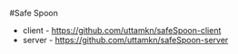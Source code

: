 #Safe Spoon
- client - https://github.com/uttamkn/safeSpoon-client
- server - https://github.com/uttamkn/safeSpoon-server
